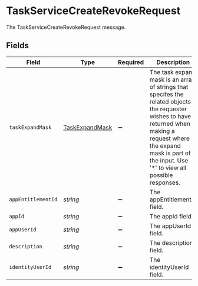 # TaskServiceCreateRevokeRequest

The TaskServiceCreateRevokeRequest message.


## Fields

| Field                                                                                                                                                                                                                           | Type                                                                                                                                                                                                                            | Required                                                                                                                                                                                                                        | Description                                                                                                                                                                                                                     |
| ------------------------------------------------------------------------------------------------------------------------------------------------------------------------------------------------------------------------------- | ------------------------------------------------------------------------------------------------------------------------------------------------------------------------------------------------------------------------------- | ------------------------------------------------------------------------------------------------------------------------------------------------------------------------------------------------------------------------------- | ------------------------------------------------------------------------------------------------------------------------------------------------------------------------------------------------------------------------------- |
| `taskExpandMask`                                                                                                                                                                                                                | [TaskExpandMask](../../models/shared/taskexpandmask.md)                                                                                                                                                                         | :heavy_minus_sign:                                                                                                                                                                                                              |  The task expand mask is an array of strings that specifes the related objects the requester wishes to have returned when making a request where the expand mask is part of the input. Use '*' to view all possible responses.<br/> |
| `appEntitlementId`                                                                                                                                                                                                              | *string*                                                                                                                                                                                                                        | :heavy_minus_sign:                                                                                                                                                                                                              | The appEntitlementId field.                                                                                                                                                                                                     |
| `appId`                                                                                                                                                                                                                         | *string*                                                                                                                                                                                                                        | :heavy_minus_sign:                                                                                                                                                                                                              | The appId field.                                                                                                                                                                                                                |
| `appUserId`                                                                                                                                                                                                                     | *string*                                                                                                                                                                                                                        | :heavy_minus_sign:                                                                                                                                                                                                              | The appUserId field.                                                                                                                                                                                                            |
| `description`                                                                                                                                                                                                                   | *string*                                                                                                                                                                                                                        | :heavy_minus_sign:                                                                                                                                                                                                              | The description field.                                                                                                                                                                                                          |
| `identityUserId`                                                                                                                                                                                                                | *string*                                                                                                                                                                                                                        | :heavy_minus_sign:                                                                                                                                                                                                              | The identityUserId field.                                                                                                                                                                                                       |